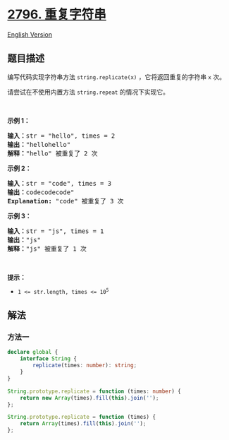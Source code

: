 # [2796. 重复字符串](https://leetcode.cn/problems/repeat-string)

[English Version](/solution/2700-2799/2796.Repeat%20String/README_EN.md)

<!-- tags: -->

## 题目描述

<!-- 这里写题目描述 -->

<p>编写代码实现字符串方法 <code>string.replicate(x)</code> ，它将返回重复的字符串 <code>x</code> 次。</p>

<p>请尝试在不使用内置方法 <code>string.repeat</code> 的情况下实现它。</p>

<p>&nbsp;</p>

<p><strong class="example">示例 1：</strong></p>

<pre>
<b>输入：</b>str = "hello", times = 2
<b>输出：</b>"hellohello"
<b>解释：</b>"hello" 被重复了 2 次
</pre>

<p><strong class="example">示例 2：</strong></p>

<pre>
<strong>输入：</strong>str = "code", times = 3
<b>输出：</b>codecodecode"
<strong>Explanation:</strong> "code" 被重复了 3 次
</pre>

<p><strong class="example">示例 3：</strong></p>

<pre>
<b>输入：</b>str = "js", times = 1
<b>输出：</b>"js"
<b>解释：</b>"js" 被重复了 1 次
</pre>

<p>&nbsp;</p>

<p><strong>提示：</strong></p>

<ul>
	<li><code>1 &lt;= str.length,&nbsp;times &lt;=&nbsp;10<sup>5</sup></code></li>
</ul>

## 解法

### 方法一

<!-- tabs:start -->

```ts
declare global {
    interface String {
        replicate(times: number): string;
    }
}

String.prototype.replicate = function (times: number) {
    return new Array(times).fill(this).join('');
};
```

```js
String.prototype.replicate = function (times) {
    return Array(times).fill(this).join('');
};
```

<!-- tabs:end -->

<!-- end -->
